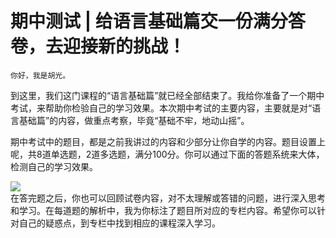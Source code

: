 # 期中测试 | 给语言基础篇交一份满分答卷，去迎接新的挑战！

    你好，我是胡光。

到这里，我们这门课程的“语言基础篇”就已经全部结束了。我给你准备了一个期中考试，来帮助你检验自己的学习效果。本次期中考试的主要内容，主要就是对“语言基础篇”的内容，做重点考察，毕竟“基础不牢，地动山摇”。

期中考试中的题目，都是之前我讲过的内容和少部分让你自学的内容。题目设置上呢，共8道单选题，2道多选题，满分100分。你可以通过下面的答题系统来大体，检测自己的学习效果。

[![](https://static001.geekbang.org/resource/image/28/a4/28d1be62669b4f3cc01c36466bf811a4.png)](http://time.geekbang.org/quiz/intro?act_id=76&exam_id=96)  
在答完题之后，你也可以回顾试卷内容，对不太理解或答错的问题，进行深入思考和学习。在每道题的解析中，我为你标注了题目所对应的专栏内容。希望你可以针对自己的疑惑点，到专栏中找到相应的课程深入学习。
    